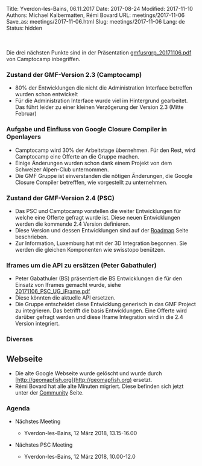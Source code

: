 Title: Yverdon-les-Bains, 06.11.2017
Date: 2017-08-24
Modified: 2017-11-10
Authors: Michael Kalbermatten, Rémi Bovard
URL: meetings/2017-11-06
Save_as: meetings/2017-11-06.html
Slug: meetings/2017-11-06
Lang: de
Status: hidden

<br><br>
Die drei nächsten Punkte sind in der Präsentation [gmfusrgrp_20171106.pdf]({filename}/documents/meetings/2017-11-06/gmfusrgrp_20171106.pdf) 
von Camptocamp inbegriffen.

### Zustand der GMF-Version 2.3 (Camptocamp)

* 80% der Entwicklungen die nicht die Administration Interface betreffen wurden schon entwickelt 
* Für die Administration Interface wurde viel im Hintergrund gearbeitet. Das führt leider zu einer kleinen Verzögerung der Version 2.3 (Mitte Februar)

### Aufgabe und Einfluss von Google Closure Compiler in Openlayers

* Camptocamp wird 30% der Arbeitstage übernehmen. Für den Rest, wird Camptocamp eine Offerte an die Gruppe machen.
* Einige Änderungen wurden schon dank einem Projekt von dem Schweizer Alpen-Club unternommen.
* Die GMF Gruppe ist einverstanden die nötigen Änderungen, die Google Closure Compiler betrefffen, wie vorgestellt zu unternehmen.

### Zustand der GMF-Version 2.4 (PSC)

* Das PSC und Camptocamp vorstellen die weiter Entwicklungen für welche eine Offerte gefragt wurde ist. Diese neuen Entwicklungen
werden die kommende 2.4 Version definieren.
* Diese Version und dessen Entwicklungen sind auf der [Roadmap](http://geomapfish.org/fr/roadmap) Seite beschrieben.
* Zur Information, Luxemburg hat mit der 3D Integration begonnen. Sie werden die gleichen Komponenten wie swisstopo benützen.

### Iframes um die API zu ersätzen (Peter Gabathuler)

* Peter Gabathuler (BS) präsentiert die BS Entwicklungen die für den Einsatz von Iframes gemacht wurde,
siehe  [20171106_PSC_UG_iFrame.pdf]({filename}/documents/meetings/2017-11-06/20171106_PSC_UG_iFrame.pdf) 
* Diese könnten die aktuelle API ersetzen.
* Die Gruppe entscheidet diese Entwicklung generisch in das GMF Project zu integrieren. Das betrifft die basis Entwicklungen.
Eine Offerte wird darüber gefragt werden und diese Iframe Integration wird in die 2.4 Version integriert.

### Diverses

## Webseite
* Die alte Google Webseite wurde gelöscht und wurde durch [http://geomapfish.org](http://geomapfish.org) ersetzt.
* Rémi Bovard hat alle alte Minuten migriert. Diese befinden sich jetzt unter der [Community](http://geomapfish.org/fr/community) Seite.

### Agenda

* Nächstes Meeting
    * Yverdon-les-Bains, 12 März 2018, 13.15-16.00

* Nächstes PSC Meeting
    * Yverdon-les-Bains, 12 März 2018, 10.00-12.0
